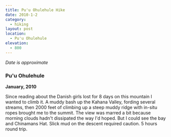 ```yaml
---
title: Pu'u Ohulehule Hike
date: 2010-1-2
category:
  - hiking
layout: post
location:
  - Pu'u Ohulehule
elevation:
  - 800
---
```


*Date is approximate*

### Pu'u Ohulehule
<b>January, 2010</b>

Since reading about the Danish girls lost for 8 days on this mountain I wanted
to climb it. A muddy bash up the Kahana Valley, fording several streams, then
2000 feet of climbing up a steep muddy ridge with in-situ ropes brought me to
the summit. The view was marred a bit because morning clouds hadn't dissipated
the way I'd hoped. But I could see the bay and Chinamans Hat. Slick mud on the
descent required caution. 5 hours round trip.
